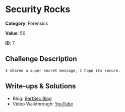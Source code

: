 # Security Rocks
**Category**: Forensics

**Value**: 50

**ID**: 7

## Challenge Description
```
I shared a super secret message, I hope its secure.
```

## Write-ups & Solutions
- Blog: [BertSec Blog](https://bertsec.com)
- Video Walkthrough: [YouTube](https://www.youtube.com/@BertSec)
